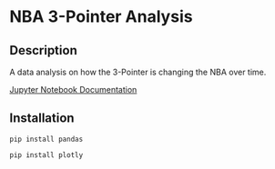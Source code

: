 
NBA 3-Pointer Analysis
======================

Description
-----------
A data analysis on how the 3-Pointer is changing the NBA over time.

[Jupyter Notebook Documentation](https://nbviewer.jupyter.org/github/aasimrajabali/nba_3t_analysis/blob/master/nba_3pt_analysis_notebook.ipynb)

Installation
------------
```pip install pandas```

```pip install plotly```

